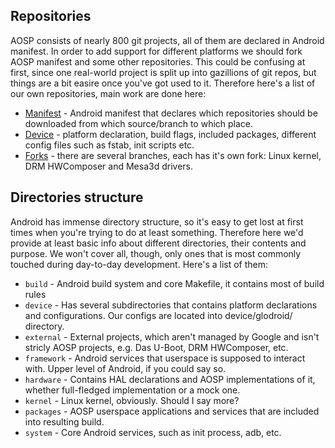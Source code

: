 ## Repositories
AOSP consists of nearly 800 git projects, all of them are declared in Android manifest. In order to add support for different platforms we should fork AOSP manifest and some other repositories. This could be confusing at first, since one real-world project is split up into gazillions of git repos, but things are a bit easire once you've got used to it. Therefore here's a list of our own repositories, main work are done here:
* [Manifest](https://github.com/glodroid/glodroid_manifest) - Android manifest that declares which repositories should be downloaded from which source/branch to which place.
* [Device](https://github.com/glodroid/glodroid_device) - platform declaration, build flags, included packages, different config files such as fstab, init scripts etc.
* [Forks](https://github.com/glodroid/glodroid_forks) - there are several branches, each has it's own fork: Linux kernel, DRM HWComposer and Mesa3d drivers.

## Directories structure
Android has immense directory structure, so it's easy to get lost at first times when you're trying to do at least something. Therefore here we'd provide at least basic info about different directories, their contents and purpose. We won't cover all, though, only ones that is most commonly touched during day-to-day development. Here's a list of them:
* `build` - Android build system and core Makefile, it contains most of build rules 
* `device` - Has several subdirectories that contains platform declarations and configurations. Our configs are located into device/glodroid/ directory.
* `external` - External projects, which aren't managed by Google and isn't stricly AOSP projects, e.g. Das U-Boot, DRM HWComposer, etc.
* `framework` - Android services that userspace is supposed to interact with. Upper level of Android, if you could say so.
* `hardware` - Contains HAL declarations and AOSP implementations of it, whether full-fledged implementation or a mock one.
* `kernel` - Linux kernel, obviously. Should I say more?
* `packages` - AOSP userspace applications and services that are included into resulting build.
* `system` - Core Android services, such as init process, adb, etc.